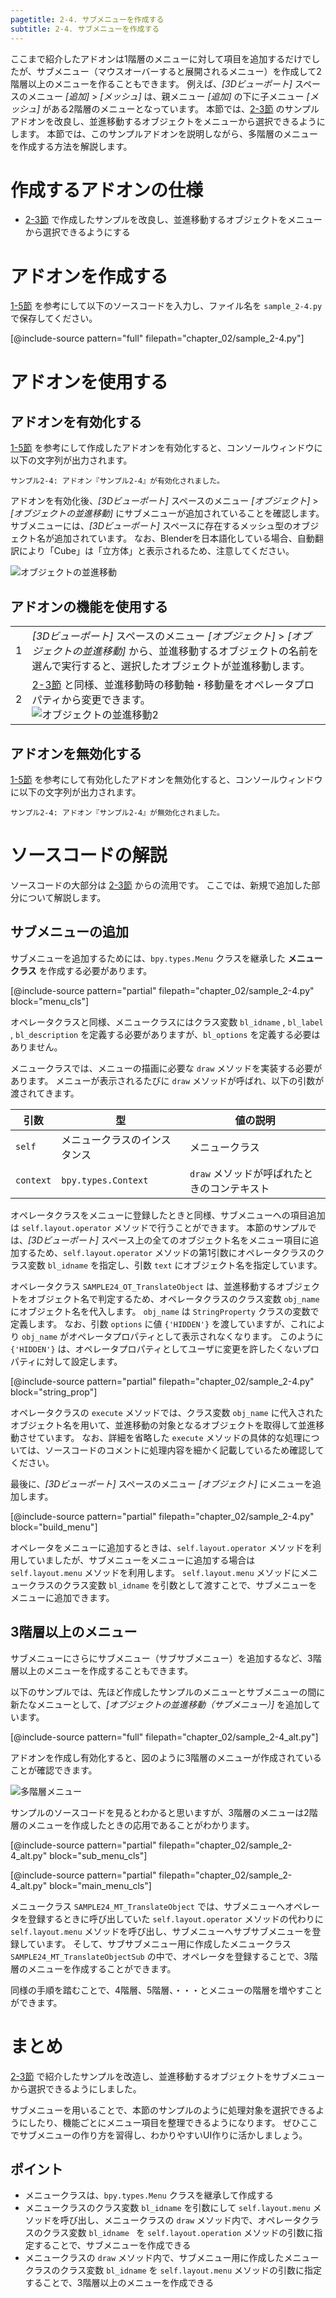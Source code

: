 ```yaml
---
pagetitle: 2-4. サブメニューを作成する
subtitle: 2-4. サブメニューを作成する
---
```


ここまで紹介したアドオンは1階層のメニューに対して項目を追加するだけでしたが、サブメニュー（マウスオーバーすると展開されるメニュー）を作成して2階層以上のメニューを作ることもできます。
例えば、*[3Dビューポート]* スペースのメニュー *[追加]* > *[メッシュ]* は、親メニュー *[追加]* の下に子メニュー *[メッシュ]* がある2階層のメニューとなっています。
本節では、[2-3節](03_Use_Operator_Property.html) のサンプルアドオンを改良し、並進移動するオブジェクトをメニューから選択できるようにします。
本節では、このサンプルアドオンを説明しながら、多階層のメニューを作成する方法を解説します。


# 作成するアドオンの仕様

* [2-3節](03_Use_Operator_Property.html) で作成したサンプルを改良し、並進移動するオブジェクトをメニューから選択できるようにする


# アドオンを作成する

[1-5節](../chapter_01/05_Install_own_Add-on.html) を参考にして以下のソースコードを入力し、ファイル名を `sample_2-4.py` で保存してください。

[@include-source pattern="full" filepath="chapter_02/sample_2-4.py"]


# アドオンを使用する


## アドオンを有効化する

[1-5節](../chapter_01/05_Install_own_Add-on.html) を参考にして作成したアドオンを有効化すると、コンソールウィンドウに以下の文字列が出力されます。

```
サンプル2-4: アドオン『サンプル2-4』が有効化されました。
```

アドオンを有効化後、*[3Dビューポート]* スペースのメニュー *[オブジェクト]* > *[オブジェクトの並進移動]* にサブメニューが追加されていることを確認します。
サブメニューには、*[3Dビューポート]* スペースに存在するメッシュ型のオブジェクト名が追加されています。
なお、Blenderを日本語化している場合、自動翻訳により「Cube」は「立方体」と表示されるため、注意してください。

![](../../images/chapter_02/04_Create_Sub-menu/enable_add-on.png "オブジェクトの並進移動")


## アドオンの機能を使用する

<div class="work"></div>

|||
|---|---|
|1|*[3Dビューポート]* スペースのメニュー *[オブジェクト]* > *[オブジェクトの並進移動]* から、並進移動するオブジェクトの名前を選んで実行すると、選択したオブジェクトが並進移動します。|
|2|[2-3節](03_Use_Operator_Property.html) と同様、並進移動時の移動軸・移動量をオペレータプロパティから変更できます。<br>![](../../images/chapter_02/04_Create_Sub-menu/use_add-on_2.png "オブジェクトの並進移動2")|


## アドオンを無効化する

[1-5節](../chapter_01/05_Install_own_Add-on.html) を参考にして有効化したアドオンを無効化すると、コンソールウィンドウに以下の文字列が出力されます。

```
サンプル2-4: アドオン『サンプル2-4』が無効化されました。
```


# ソースコードの解説

ソースコードの大部分は [2-3節](03_Use_Operator_Property.html) からの流用です。
ここでは、新規で追加した部分について解説します。


## サブメニューの追加

サブメニューを追加するためには、`bpy.types.Menu` クラスを継承した **メニュークラス** を作成する必要があります。

[@include-source pattern="partial" filepath="chapter_02/sample_2-4.py" block="menu_cls"]

オペレータクラスと同様、メニュークラスにはクラス変数 `bl_idname` , `bl_label` , `bl_description` を定義する必要がありますが、`bl_options` を定義する必要はありません。

メニュークラスでは、メニューの描画に必要な `draw` メソッドを実装する必要があります。
メニューが表示されるたびに `draw` メソッドが呼ばれ、以下の引数が渡されてきます。

|引数|型|値の説明|
|---|---|---|
|`self`|メニュークラスのインスタンス|メニュークラス|
|`context`|`bpy.types.Context`|`draw` メソッドが呼ばれたときのコンテキスト|

オペレータクラスをメニューに登録したときと同様、サブメニューへの項目追加は `self.layout.operator` メソッドで行うことができます。
本節のサンプルでは、*[3Dビューポート]* スペース上の全てのオブジェクト名をメニュー項目に追加するため、`self.layout.operator` メソッドの第1引数にオペレータクラスのクラス変数 `bl_idname` を指定し、引数 `text` にオブジェクト名を指定しています。

オペレータクラス `SAMPLE24_OT_TranslateObject` は、並進移動するオブジェクトをオブジェクト名で判定するため、オペレータクラスのクラス変数 `obj_name` にオブジェクト名を代入します。
`obj_name` は `StringProperty` クラスの変数で定義します。
なお、引数 `options` に値 `{'HIDDEN'}` を渡していますが、これにより `obj_name` がオペレータプロパティとして表示されなくなります。
このように `{'HIDDEN'}` は、オペレータプロパティとしてユーザに変更を許したくないプロパティに対して設定します。

[@include-source pattern="partial" filepath="chapter_02/sample_2-4.py" block="string_prop"]

オペレータクラスの `execute` メソッドでは、クラス変数 `obj_name` に代入されたオブジェクト名を用いて、並進移動の対象となるオブジェクトを取得して並進移動させています。
なお、詳細を省略した `execute` メソッドの具体的な処理については、ソースコードのコメントに処理内容を細かく記載しているため確認してください。

最後に、*[3Dビューポート]* スペースのメニュー *[オブジェクト]* にメニューを追加します。

[@include-source pattern="partial" filepath="chapter_02/sample_2-4.py" block="build_menu"]

オペレータをメニューに追加するときは、`self.layout.operator` メソッドを利用していましたが、サブメニューをメニューに追加する場合は `self.layout.menu` メソッドを利用します。
`self.layout.menu` メソッドにメニュークラスのクラス変数 `bl_idname` を引数として渡すことで、サブメニューをメニューに追加できます。


## 3階層以上のメニュー

サブメニューにさらにサブメニュー（サブサブメニュー）を追加するなど、3階層以上のメニューを作成することもできます。

以下のサンプルでは、先ほど作成したサンプルのメニューとサブメニューの間に新たなメニューとして、*[オブジェクトの並進移動（サブメニュー）]* を追加しています。

[@include-source pattern="full" filepath="chapter_02/sample_2-4_alt.py"]

アドオンを作成し有効化すると、図のように3階層のメニューが作成されていることが確認できます。

![](../../images/chapter_02/04_Create_Sub-menu/multilevel_menu.png "多階層メニュー")

サンプルのソースコードを見るとわかると思いますが、3階層のメニューは2階層のメニューを作成したときの応用であることがわかります。

[@include-source pattern="partial" filepath="chapter_02/sample_2-4_alt.py" block="sub_menu_cls"]

[@include-source pattern="partial" filepath="chapter_02/sample_2-4_alt.py" block="main_menu_cls"]

メニュークラス `SAMPLE24_MT_TranslateObject` では、サブメニューへオペレータを登録するときに呼び出していた `self.layout.operator` メソッドの代わりに `self.layout.menu` メソッドを呼び出し、サブメニューへサブサブメニューを登録しています。
そして、サブサブメニュー用に作成したメニュークラス `SAMPLE24_MT_TranslateObjectSub` の中で、オペレータを登録することで、3階層のメニューを作成することができます。

同様の手順を踏むことで、4階層、5階層、・・・とメニューの階層を増やすことができます。


# まとめ

[2-3節](03_Use_Operator_Property.html) で紹介したサンプルを改造し、並進移動するオブジェクトをサブメニューから選択できるようにしました。

サブメニューを用いることで、本節のサンプルのように処理対象を選択できるようにしたり、機能ごとにメニュー項目を整理できるようになります。
ぜひここでサブメニューの作り方を習得し、わかりやすいUI作りに活かしましょう。


## ポイント

* メニュークラスは、`bpy.types.Menu` クラスを継承して作成する
* メニュークラスのクラス変数 `bl_idname` を引数にして `self.layout.menu` メソッドを呼び出し、メニュークラスの `draw` メソッド内で、オペレータクラスのクラス変数 `bl_idname ` を `self.layout.operation` メソッドの引数に指定することで、サブメニューを作成できる
* メニュークラスの `draw` メソッド内で、サブメニュー用に作成したメニュークラスのクラス変数 `bl_idname` を `self.layout.menu` メソッドの引数に指定することで、3階層以上のメニューを作成できる

